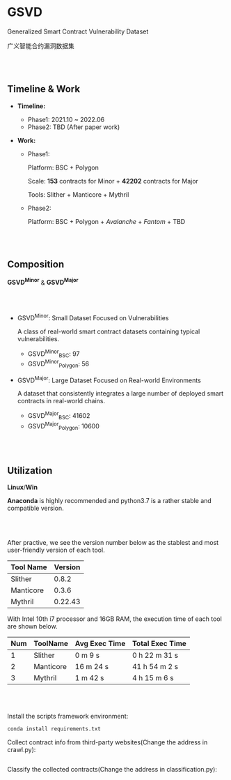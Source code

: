 # GSVD
Generalized Smart Contract Vulnerability Dataset 

广义智能合约漏洞数据集



<br>

</br>

## Timeline & Work

- **Timeline:**
  - Phase1: 2021.10 ~ 2022.06
  - Phase2: TBD (After paper work)

- **Work:**

  - Phase1:

    Platform: BSC + Polygon

    Scale: **153** contracts for Minor + **42202** contracts for Major

    Tools: Slither + Manticore + Mythril

  - Phase2:

    Platform: BSC + Polygon + *Avalanche* + *Fantom* + TBD

<br>

</br>

## Composition

**GSVD<sup>Minor</sup>**   &   **GSVD<sup>Major</sup>**

<br></br>

- GSVD<sup>Minor</sup>: Small Dataset Focused on Vulnerabilities

  A class of real-world smart contract datasets containing typical vulnerabilities.

  - GSVD<sup>Minor</sup><sub>BSC</sub>: 97
  - GSVD<sup>Minor</sup><sub>Polygon</sub>: 56

- GSVD<sup>Major</sup>: Large Dataset Focused on Real-world Environments

  A dataset that consistently integrates a large number of deployed smart contracts in real-world chains.

  - GSVD<sup>Major</sup><sub>BSC</sub>: 41602
  - GSVD<sup>Major</sup><sub>Polygon</sub>: 10600

<br>

</br>

## Utilization

**Linux**/**Win**

**Anaconda** is highly recommended and python3.7 is a rather stable and compatible version. 

<br>

</br>

After practive, we see the version number below as the stablest and most user-friendly version of each tool.

| Tool Name | Version |
| --------- | ------- |
| Slither   | 0.8.2   |
| Manticore | 0.3.6   |
| Mythril   | 0.22.43 |

With Intel 10th i7 processor and 16GB RAM, the execution time of each tool are shown below.

| Num  | ToolName  | Avg Exec Time | Total Exec Time |
| ---- | --------- | ------------- | --------------- |
| 1    | Slither   | 0 m 9 s       | 0 h 22 m 31 s   |
| 2    | Manticore | 16 m 24 s     | 41 h 54 m 2 s   |
| 3    | Mythril   | 1 m 42 s      | 4 h 15 m 6 s    |

<br>

</br>

Install the scripts framework environment:

~~~bash
conda install requirements.txt
~~~

Collect contract info from third-party websites(Change the address in crawl.py):

~~~bash
~~~

Classify the collected contracts(Change the address in classification.py):

~~~bash
~~~

